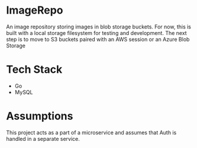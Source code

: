 # ImageRepo
An image repository storing images in blob storage buckets. For now, this is built with a local storage filesystem for testing and development. The next step is to move to S3 buckets paired with an AWS session or an Azure Blob Storage

# Tech Stack
- Go
- MySQL

# Assumptions
This project acts as a part of a microservice and assumes that Auth is handled in a separate service. 
